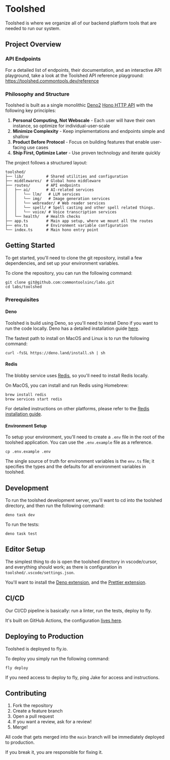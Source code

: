 # Toolshed

Toolshed is where we organize all of our backend platform tools that are needed
to run our system.

## Project Overview

### API Endpoints

For a detailed list of endpoints, their documentation, and an interactive API
playground, take a look at the Toolshed API reference playground:
https://toolshed.commontools.dev/reference

### Philosophy and Structure

Toolshed is built as a single monolithic [Deno2](https://deno.com/blog/v2.0)
[Hono HTTP API](https://hono.dev/) with the following key principles:

1. **Personal Computing, Not Webscale** - Each user will have their own
   instance, so optimize for individual-user-scale
2. **Minimize Complexity** - Keep implementations and endpoints simple and
   shallow
3. **Product Before Protocol** - Focus on building features that enable
   user-facing use cases
4. **Ship First, Optimize Later** - Use proven technology and iterate quickly

The project follows a structured layout:

```
toolshed/
├── lib/          # Shared utilities and configuration
├── middlewares/  # Global hono middleware
├── routes/       # API endpoints
│   ├── ai/       # AI-related services
│   │   └── llm/   # LLM services
│   │   └── img/   # Image generation services
│   │   └── webreader/ # Web reader services
│   │   └── spell/ # Spell casting and other spell related things.
│   │   └── voice/ # Voice transcription services
│   └── health/   # Health checks
├── app.ts        # Main app setup, where we mount all the routes
├── env.ts        # Environment variable configuration
└── index.ts      # Main hono entry point
```

## Getting Started

To get started, you'll need to clone the git repository, install a few
dependencies, and set up your environment variables.

To clone the repository, you can run the following command:

```
git clone git@github.com:commontoolsinc/labs.git
cd labs/toolshed
```

### Prerequisites

#### Deno

Toolshed is build using Deno, so you'll need to install Deno if you want to run
the code locally. Deno has a detailed installation guide
[here](https://deno.land/manual/getting_started/installation).

The fastest path to install on MacOS and Linux is to run the following command:

```shell
curl -fsSL https://deno.land/install.sh | sh
```

#### Redis

The blobby service uses [Redis](https://redis.io/), so you'll need to install
Redis locally.

On MacOS, you can install and run Redis using Homebrew:

```shell
brew install redis
brew services start redis
```

For detailed instructions on other platforms, please refer to the
[Redis installation guide](https://redis.io/docs/latest/install/).

#### Environment Setup

To setup your environment, you'll need to create a `.env` file in the root of
the toolshed application. You can use the `.env.example` file as a reference.

```shell
cp .env.example .env
```

The single source of truth for environment variables is the `env.ts` file; it
specifies the types and the defaults for all environment variables in toolshed.

## Development

To run the toolshed development server, you'll want to cd into the toolshed
directory, and then run the following command:

```shell
deno task dev
```

To run the tests:

```shell
deno task test
```

## Editor Setup

The simplest thing to do is open the toolshed directory in vscode/cursor, and
everything should work; as there is configuration in
`toolshed/.vscode/settings.json`.

You'll want to install the
[Deno extension](https://docs.deno.com/runtime/reference/vscode/), and the
[Prettier extension](https://marketplace.visualstudio.com/items?itemName=esbenp.prettier-vscode).

## CI/CD

Our CI/CD pipeline is basically: run a linter, run the tests, deploy to fly.

It's built on GitHub Actions, the configuration
[lives here](https://github.com/commontoolsinc/labs/blob/main/.github/workflows/toolshed.yml).

## Deploying to Production

Toolshed is deployed to fly.io.

To deploy you simply run the following command:

```shell
fly deploy
```

If you need access to deploy to fly, ping Jake for access and instructions.

## Contributing

1. Fork the repository
2. Create a feature branch
3. Open a pull request
4. If you want a review, ask for a review!
5. Merge!

All code that gets merged into the `main` branch will be immediately deployed to
production.

If you break it, you are responsible for fixing it.
